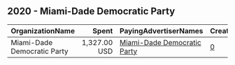 ## 2020 - Miami-Dade Democratic Party 
|OrganizationName|Spent|PayingAdvertiserNames|CreativeUrls|Impressions|Genders|AgeBrackets|CountryCodes|BillingAddresses|CandidateBallotInformation|
|:---|---:|:---|:---|---:|:---|:---|:---|:---|:---|
|Miami-Dade Democratic Party|1,327.00 USD|[Miami-Dade Democratic Party](2020/Miami-Dade_Democratic_Party.md)|[0](https://www.snap.com/political-ads/asset/3dbe4556fecb659f1a3638a2a5c11e92391616047e4319a43d3170cdd1080713?mediaType=mp4)|554,803||17-40|united states|"1951 7th Ave, 6th Floor,Miami,33136,US"|Register to Vote|
